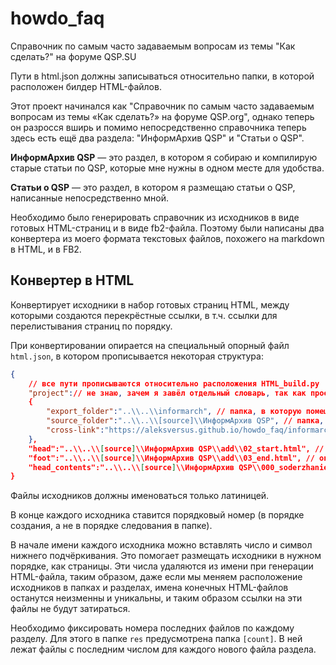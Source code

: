 # howdo_faq
Справочник по самым часто задаваемым вопросам из темы "Как сделать?" на форуме QSP.SU

Пути в html.json должны записываться относительно папки, в которой расположен билдер HTML-файлов.

Этот проект начинался как "Справочник по самым часто задаваемым вопросам из темы «Как сделать?» на форуме QSP.org", однако теперь он разросся вширь и помимо непосредственно справочника теперь здесь есть ещё два раздела: "ИнформАрхив QSP" и "Статьи о QSP".

**ИнформАрхив QSP** — это раздел, в котором я собираю и компилирую старые статьи по QSP, которые мне нужны в одном месте для удобства.

**Статьи о QSP** — это раздел, в котором я размещаю статьи о QSP, написанные непосредственно мной.

Необходимо было генерировать справочник из исходников в виде готовых HTML-страниц и в виде fb2-файла. Поэтому были написаны два конвертера из моего формата текстовых файлов, похожего на markdown в HTML, и в FB2.

## Конвертер в HTML

Конвертирует исходники в набор готовых страниц HTML, между которыми создаются перекрёстные ссылки, в т.ч. ссылки для перелистывания страниц по порядку.

При конвертировании опирается на специальный опорный файл `html.json`, в котором прописывается некоторая структура:

```json
{
	// все пути прописываются относительно расположения HTML_build.py
	"project":// не знаю, зачем я завёл отдельный словарь, так как проект всегда один
	{
		"export_folder":"..\\..\\informarch", // папка, в которую помещаются готовые HTML-страницы
		"source_folder":"..\\..\\[source]\\ИнформАрхив QSP", // папка, из которой подтягиваются исходники. Каждый файл становится html-файлом
		"cross-link":"https://aleksversus.github.io/howdo_faq/informarch/" // начало перекрёстных ссылок раздела
	},
	"head":"..\\..\\[source]\\ИнформАрхив QSP\\add\\02_start.html", // шапка каждого HTML-файла, который будет сгенерирован
	"foot":"..\\..\\[source]\\ИнформАрхив QSP\\add\\03_end.html", // окончание каждого HTML-файла, который будет сгенерирован
	"head_contents":"..\\..\\[source]\\ИнформАрхив QSP\\000_soderzhanie_0000.txt-light" // файл, в котором лежит содержание раздела
}
```

Файлы исходников должны именоваться только латиницей.

В конце каждого исходника ставится порядковый номер (в порядке создания, а не в порядке следования в папке). 

В начале имени каждого исходника можно вставлять число и символ нижнего подчёркивания. Это помогает размещать исходники в нужном порядке, как страницы. Эти числа удаляются из имени при генерации HTML-файла, таким образом, даже если мы меняем расположение исходников в папках и разделах, имена конечных HTML-файлов останутся неизменны и уникальны, и таким образом ссылки на эти файлы не будут затираться.

Необходимо фиксировать номера последних файлов по каждому разделу. Для этого в папке `res` предусмотрена папка `[count]`. В ней лежат файлы с последним числом для каждого нового файла раздела. 


